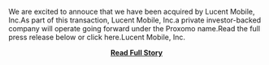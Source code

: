 <p>We are excited to annouce that we have been acquired by Lucent Mobile, Inc.As part of this transaction, Lucent Mobile, Inc.a private investor-backed company will operate going forward under the Proxomo name.Read the full press release below or click here.Lucent Mobile, Inc.</p>
<center><p><a href="http://blog.proxomo.com/archives/lucent-mobile-inc-acquires-proxomo-software-inc/" style='padding:25px; font-sze:18px; font-weight: bold;'>Read Full Story</a></p></center>
